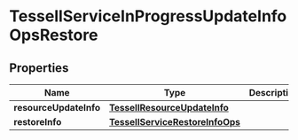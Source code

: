 

# TessellServiceInProgressUpdateInfoOpsRestore


## Properties

Name | Type | Description | Notes
------------ | ------------- | ------------- | -------------
**resourceUpdateInfo** | [**TessellResourceUpdateInfo**](TessellResourceUpdateInfo.md) |  |  [optional]
**restoreInfo** | [**TessellServiceRestoreInfoOps**](TessellServiceRestoreInfoOps.md) |  |  [optional]



